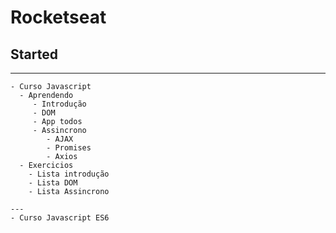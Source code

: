# Rocketseat
  ## Started
  ---
    - Curso Javascript
      - Aprendendo
         - Introdução
         - DOM
         - App todos
         - Assincrono
            - AJAX
            - Promises
            - Axios
      - Exercicios
        - Lista introdução
        - Lista DOM
        - Lista Assincrono
        
    ---
    - Curso Javascript ES6

